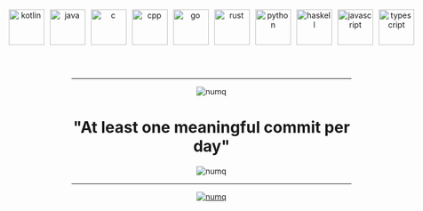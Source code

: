 <div align="center" style="display: flex; justify-content: center; gap: 10px; padding: 10px; height: 100px;">
    <img src="https://cdn.jsdelivr.net/gh/devicons/devicon@latest/icons/kotlin/kotlin-original.svg" alt="kotlin" width="64px"/>
    <img src="https://cdn.jsdelivr.net/gh/devicons/devicon@latest/icons/java/java-original.svg" alt="java" width="64px"/>
    <img src="https://cdn.jsdelivr.net/gh/devicons/devicon@latest/icons/c/c-original.svg" alt="c" width="64px"/>
    <img src="https://cdn.jsdelivr.net/gh/devicons/devicon@latest/icons/cplusplus/cplusplus-original.svg" alt="cpp" width="64px"/>
    <img src="https://cdn.jsdelivr.net/gh/devicons/devicon@latest/icons/go/go-original-wordmark.svg" alt="go" width="64px"/>
    <img src="https://cdn.jsdelivr.net/gh/devicons/devicon@latest/icons/rust/rust-original.svg" alt="rust" width="64px"/>
    <img src="https://cdn.jsdelivr.net/gh/devicons/devicon@latest/icons/python/python-original.svg" alt="python" width="64px"/>
    <img src="https://cdn.jsdelivr.net/gh/devicons/devicon@latest/icons/haskell/haskell-original.svg" alt="haskell" width="64px"/>
    <img src="https://cdn.jsdelivr.net/gh/devicons/devicon@latest/icons/javascript/javascript-original.svg" alt="javascript" width="64px"/>
    <img src="https://cdn.jsdelivr.net/gh/devicons/devicon@latest/icons/typescript/typescript-original.svg" alt="typescript" width="64px"/>
</div>

___

<div align="center"><img src="https://github-readme-stats.vercel.app/api/top-langs?username=numq&show_icons=true&locale=en&layout=compact" alt="numq"/></div>

<h1 align="center">"At least one meaningful commit per day"</h1>

<div align="center"><img src="https://github-readme-streak-stats.herokuapp.com/?user=numq&" alt="numq"/></div>

___

<div align="center"><a href="https://www.codewars.com/users/numq/"><img src="https://www.codewars.com/users/numq/badges/large" alt="numq"/></a></div>